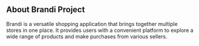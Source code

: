 ## About Brandi Project
 
Brandi is a versatile shopping application that brings together multiple stores in one place. It provides users with a convenient platform to explore a wide range of products and make purchases from various sellers.
